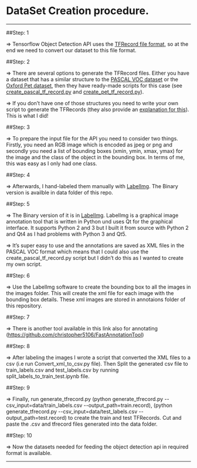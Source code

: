 # DataSet Creation procedure.
-----------------------------

##Step: 1  

=> Tensorflow Object Detection API uses the [TFRecord file format](https://www.tensorflow.org/api_guides/python/python_io#tfrecords_format_details), so at the end we need to convert our dataset to this file format.


##Step: 2

=> There are several options to generate the TFRecord files. Either you have a dataset that has a similar structure to the [PASCAL VOC dataset](http://host.robots.ox.ac.uk/pascal/VOC/) or the [Oxford Pet dataset](http://www.robots.ox.ac.uk/~vgg/data/pets/), then they have ready-made scripts for this case (see [create_pascal_tf_record.py](https://github.com/tensorflow/models/blob/master/research/object_detection/dataset_tools/create_pascal_tf_record.py) and [create_pet_tf_record.py](https://github.com/tensorflow/models/blob/master/research/object_detection/dataset_tools/create_pet_tf_record.py)). 

=> If you don’t have one of those structures you need to write your own script to generate the TFRecords (they also provide an [explanation for this](https://github.com/tensorflow/models/blob/master/research/object_detection/g3doc/using_your_own_dataset.md)). This is what I did!


##Step: 3 

=> To prepare the input file for the API you need to consider two things. Firstly, you need an RGB image which is encoded as jpeg or png and secondly you need a list of bounding boxes (xmin, ymin, xmax, ymax) for the image and the class of the object in the bounding box. In terms of me, this was easy as I only had one class.


##Step: 4 

=> Afterwards, I hand-labeled them manually with [LabelImg](https://github.com/tzutalin/labelImg). The Binary version is availble in data folder of this repo.


##Step: 5 

=> The Binary version of it is in [LabelImg](https://tzutalin.github.io/labelImg/). LabelImg is a graphical image annotation tool that is written in Python und uses Qt for the graphical interface. It supports Python 2 and 3 but I built it from source with Python 2 and Qt4 as I had problems with Python 3 and Qt5. 

=> It’s super easy to use and the annotations are saved as XML files in the PASCAL VOC format which means that I could also use the create_pascal_tf_record.py script but I didn’t do this as I wanted to create my own script.


##Step: 6 

=> Use the LabelImg software to create the bounding box to all the images in the images folder. This will create the xml file for each image with the bounding box details. These xml images are stored in annotaions folder of this repository.


##Step: 7 

=> There is another tool available in this link also for annotating (https://github.com/christopher5106/FastAnnotationTool)


##Step: 8 

=> After labeling the images I wrote a script that converted the XML files to a csv (i.e run Convert_xml_to_csv.py file). Then Split the generated csv file to train_labels.csv and test_labels.csv by running split_labels_to_train_test.ipynb file.

 
##Step: 9 

=> Finally, run generate_tfrecord.py (python generate_tfrecord.py --csv_input=data/train_labels.csv  --output_path=train.record), (python generate_tfrecord.py --csv_input=data/test_labels.csv  --output_path=test.record)  to create the train and test TFRecords. Cut and paste the .csv and tfrecord files generated into the data folder.


##Step: 10 

=> Now the datasets needed for feeding the object detection api in required format is available.  

----------------------------------------------------------------------------------------------------------------------------------------------------------------------

